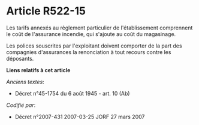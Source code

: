 # Article R522-15

Les tarifs annexés au règlement particulier de l'établissement comprennent le coût de l'assurance incendie, qui s'ajoute au
coût du magasinage.

Les polices souscrites par l'exploitant doivent comporter de la part des compagnies d'assurances la renonciation à tout
recours contre les déposants.

**Liens relatifs à cet article**

_Anciens textes_:

  - Décret n°45-1754 du 6 août 1945 - art. 10 (Ab)

_Codifié par_:

  - Décret n°2007-431 2007-03-25 JORF 27 mars 2007
